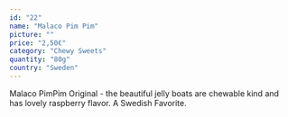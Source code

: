 ```yaml
---
id: "22"
name: "Malaco Pim Pim"
picture: ""
price: "2,50€"
category: "Chewy Sweets"
quantity: "80g"
country: "Sweden"
---
```

Malaco PimPim Original - the beautiful jelly boats are chewable kind and has lovely raspberry flavor. A Swedish Favorite.